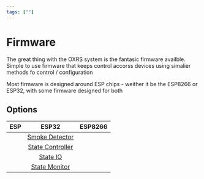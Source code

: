 ```yaml
---
tags: [""]
---
```

# Firmware

The great thing with the OXRS system is the fantasic firmware availble. Simple to use firmware that keeps control accorss devices using simalier methods fo control / configuration

Most firmware is designed around ESP chips - weither it be the ESP8266 or ESP32, with some firmware designed for both

## Options

| ESP | ESP32 | ESP8266 |
| :-: | :---: | :-----: |
| | [Smoke Detector](/docs/firmware/somke-detector-esp32.md) |
| | [State Controller](/docs/firmware/state-controller-esp32.md) |
| | [State IO](/docs/firmware/state-io-esp32.md) |
| | [State Monitor](/docs/firmware/state-monitor-esp32.md) |